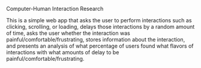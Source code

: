 Computer-Human Interaction Research

This is a simple web app that asks the user to perform interactions
such as clicking, scrolling, or loading,
delays those interactions by a random amount of time,
asks the user whether the interaction was painful/comfortable/frustrating,
stores information about the interaction,
and presents an analysis of what percentage of users
found what flavors of interactions with what amounts of delay
to be painful/comfortable/frustrating.
